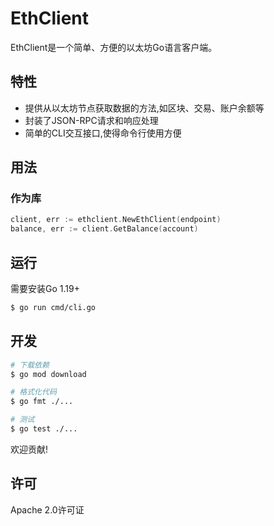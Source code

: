 # EthClient

EthClient是一个简单、方便的以太坊Go语言客户端。

## 特性

- 提供从以太坊节点获取数据的方法,如区块、交易、账户余额等
- 封装了JSON-RPC请求和响应处理
- 简单的CLI交互接口,使得命令行使用方便

## 用法

### 作为库

```go
client, err := ethclient.NewEthClient(endpoint)
balance, err := client.GetBalance(account)
```

## 运行

需要安装Go 1.19+

```bash
$ go run cmd/cli.go
```

## 开发

```bash
# 下载依赖
$ go mod download

# 格式化代码
$ go fmt ./...

# 测试
$ go test ./...
```

欢迎贡献!

## 许可

Apache 2.0许可证
